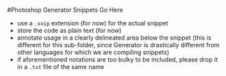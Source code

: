#Photoshop Generator Snippets Go Here

 - use a `.snip` extension (for now) for the actual snippet
 - store the code as plain text (for now)
 - annotate usage in a clearly delineated area below the snippet (this is different for this sub-folder, since Generator is drastically different from other languages for which we are compiling snippets)
 - if aforementioned notations are too bulky to be included, please drop it in a `.txt` file of the same name
